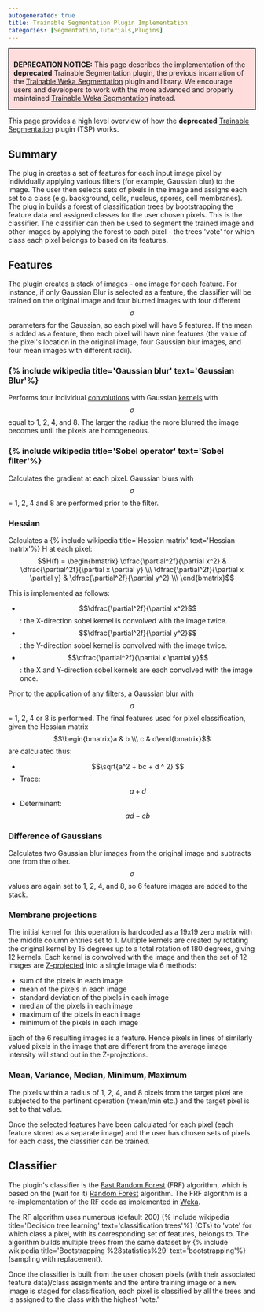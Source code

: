 ```yaml
---
autogenerated: true
title: Trainable Segmentation Plugin Implementation
categories: [Segmentation,Tutorials,Plugins]
---
```


<div style="background:#fdd; padding: 10px 10px 0 10px; border: 1px solid black;">

**DEPRECATION NOTICE:** This page describes the implementation of the **deprecated** Trainable Segmentation plugin, the previous incarnation of the [Trainable Weka Segmentation](/plugins/tws) plugin and library. We encourage users and developers to work with the more advanced and properly maintained [Trainable Weka Segmentation](/plugins/tws) instead.

</div>

This page provides a high level overview of how the **deprecated** [Trainable Segmentation](/plugins/tws) plugin (TSP) works.

## Summary

The plug in creates a set of features for each input image pixel by individually applying various filters (for example, Gaussian blur) to the image. The user then selects sets of pixels in the image and assigns each set to a class (e.g. background, cells, nucleus, spores, cell membranes). The plug in builds a forest of classification trees by bootstrapping the feature data and assigned classes for the user chosen pixels. This is the classifier. The classifier can then be used to segment the trained image and other images by applying the forest to each pixel - the trees 'vote' for which class each pixel belongs to based on its features.

## Features

The plugin creates a stack of images - one image for each feature. For instance, if only Gaussian Blur is selected as a feature, the classifier will be trained on the original image and four blurred images with four different $$\sigma$$ parameters for the Gaussian, so each pixel will have 5 features. If the mean is added as a feature, then each pixel will have nine features (the value of the pixel's location in the original image, four Gaussian blur images, and four mean images with different radii).

### {% include wikipedia title='Gaussian blur' text='Gaussian Blur'%}

Performs four individual [convolutions](http://homepages.inf.ed.ac.uk/rbf/HIPR2/convolve.htm) with Gaussian [kernels](http://homepages.inf.ed.ac.uk/rbf/HIPR2/convolve.htm) with $$\sigma$$ equal to 1, 2, 4, and 8. The larger the radius the more blurred the image becomes until the pixels are homogeneous.

### {% include wikipedia title='Sobel operator' text='Sobel filter'%}

Calculates the gradient at each pixel. Gaussian blurs with $$\sigma$$ = 1, 2, 4 and 8 are performed prior to the filter.

### Hessian

Calculates a {% include wikipedia title='Hessian matrix' text='Hessian matrix'%} H at each pixel: $$H(f) = \begin{bmatrix} \dfrac{\partial^2f}{\partial x^2} & \dfrac{\partial^2f}{\partial x \partial y} \\\ \dfrac{\partial^2f}{\partial x \partial y} & \dfrac{\partial^2f}{\partial y^2} \\\ \end{bmatrix}$$

This is implemented as follows:

-   $$\dfrac{\partial^2f}{\partial x^2}$$: the X-direction sobel kernel is convolved with the image twice.
-   $$\dfrac{\partial^2f}{\partial y^2}$$: the Y-direction sobel kernel is convolved with the image twice.
-   $$\dfrac{\partial^2f}{\partial x \partial y}$$: the X and Y-direction sobel kernels are each convolved with the image once.

Prior to the application of any filters, a Gaussian blur with $$\sigma$$ = 1, 2, 4 or 8 is performed. The final features used for pixel classification, given the Hessian matrix $$\begin{bmatrix}a & b \\\ c & d\end{bmatrix}$$ are calculated thus:

-   $$\sqrt{a^2 + bc + d ^ 2} $$
-   Trace: $$ a + d$$
-   Determinant: $$ ad - cb$$

### Difference of Gaussians

Calculates two Gaussian blur images from the original image and subtracts one from the other. $$\sigma$$ values are again set to 1, 2, 4, and 8, so 6 feature images are added to the stack.

### Membrane projections

The initial kernel for this operation is hardcoded as a 19x19 zero matrix with the middle column entries set to 1. Multiple kernels are created by rotating the original kernel by 15 degrees up to a total rotation of 180 degrees, giving 12 kernels. Each kernel is convolved with the image and then the set of 12 images are [Z-projected](/ij/docs/menus/image.html#stacks) into a single image via 6 methods:

-   sum of the pixels in each image
-   mean of the pixels in each image
-   standard deviation of the pixels in each image
-   median of the pixels in each image
-   maximum of the pixels in each image
-   minimum of the pixels in each image

Each of the 6 resulting images is a feature. Hence pixels in lines of similarly valued pixels in the image that are different from the average image intensity will stand out in the Z-projections.

### Mean, Variance, Median, Minimum, Maximum

The pixels within a radius of 1, 2, 4, and 8 pixels from the target pixel are subjected to the pertinent operation (mean/min etc.) and the target pixel is set to that value.

Once the selected features have been calculated for each pixel (each feature stored as a separate image) and the user has chosen sets of pixels for each class, the classifier can be trained.

## Classifier

The plugin's classifier is the [Fast Random Forest](http://code.google.com/p/fast-random-forest/) (FRF) algorithm, which is based on the (wait for it) [Random Forest](http://www.springerlink.com/content/u0p06167n6173512/) algorithm. The FRF algorithm is a re-implementation of the RF code as implemented in [Weka](http://www.cs.waikato.ac.nz/ml/weka/).

The RF algorithm uses numerous (default 200) {% include wikipedia title='Decision tree learning' text='classification trees'%} (CTs) to 'vote' for which class a pixel, with its corresponding set of features, belongs to. The algorithm builds multiple trees from the same dataset by {% include wikipedia title='Bootstrapping %28statistics%29' text='bootstrapping'%} (sampling with replacement).

Once the classifier is built from the user chosen pixels (with their associated feature data)/class assignments and the entire training image or a new image is staged for classification, each pixel is classified by all the trees and is assigned to the class with the highest 'vote.'

  
